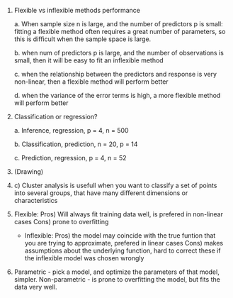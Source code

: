 1. Flexible vs inflexible methods performance
    
    a. When sample size n is large, and the number of predictors p is small: fitting a flexible method often requires a great number of parameters, so this is difficult when the sample space is large. 
    
    b. when num of predictors p is large, and the number of observations is small, then it will be easy to fit an inflexible method
    
    c. when the relationship between the predictors and response is very non-linear, then a flexible method will perform better
    
    d. when the variance of the error terms is high, a more flexible method will perform better
2. Classification or regression?
    
    a. Inference, regression, p = 4, n = 500
    
    b. Classification, prediction, n = 20, p = 14
    
    c. Prediction, regression, p = 4, n = 52

3. (Drawing)

4. c) Cluster analysis is usefull when you want to classify a set of points into several groups, that have many different dimensions or characteristics

5. Flexible: Pros) Will always fit training data well, is prefered in non-linear cases Cons) prone to overfitting
    * Inflexible: Pros) the model may coincide with the true funtion that you are trying to approximate, prefered in linear cases Cons) makes assumptions about the underlying function, hard to correct these if the inflexible model was chosen wrongly

6. Parametric - pick a model, and optimize the parameters of that model, simpler. Non-parametric - is prone to overfitting the model, but fits the data very well.
